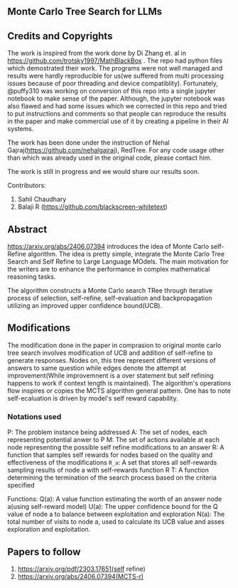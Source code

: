 ## Monte Carlo Tree Search for LLMs

## Credits and Copyrights
The work is inspired from the work done by Di Zhang et. al in https://github.com/trotsky1997/MathBlackBox . The repo had python files which demostrated their work. The programs were not well managed and results were hardly reproducible for us(we suffered from multi processing issues because of poor threading and device compatiblity). Fortunately, @puffy310 was working on conversion of this repo into a single jupyter notebook to make sense of the paper. Although, the jupyter notebook was also flawed and had some issues which we corrected in this repo and tried to put instructions and comments so that people can reproduce the results in the paper and make commercial use of it by creating a pipeline in their AI systems.

The work has been done under the instruction of Nehal Gajraj(https://github.com/nehalgajraj), RedTree. For any code usage other than which was already used in the original code, please contact him.

The work is still in progress and we would share our results soon.

Contributors:
1. Sahil Chaudhary
2. Balaji R (https://github.com/blackscreen-whitetext)

## Abstract
https://arxiv.org/abs/2406.07394 introduces the idea of Monte Carlo self-Refine algorithm. The idea is pretty simple, integrate the Monte Carlo Tree Search and Self Refine to Large Language MOdels. The main motivation for the writers are to enhance the performance in complex mathematical reasoning tasks.

The algorithm constructs a Monte Carlo search TRee through iterative process of selection, self-refine, self-evaluation and backpropagation utilizing an improved upper confidence bound(UCB).

## Modifications
The modification done in the paper in comprasion to original monte carlo tree search involves modification of UCB and addition of self-refine to generate responses.
Nodes on, this tree represent different versions of answers to same question while edges denote the attempt at improvement(While improvemnent is a over statement but self refining happens to work if context length is maintained). The algorithm's operations flow inspires or copies the MCTS algorithm general pattern.
One has to note self-ecaluation is driven by model's self reward capability.

### Notations used
P: The problem instance being addressed
A: The set of nodes, each representing potential anwer to P
M: The set of actions available at each node representing the possible self refine modifications to an answer
R: A function that samples self rewards for nodes based on the quality and effectiveness of the modifications
```R_a```: A set that stores all self-rewards sampling results of node a with self-rewards function R
T: A function determining the termination of the search process based on the criteria specified

Functions:
Q(a): A value function estimating the worth of an answer node a(using self-reward model)
U(a): The upper confidence bound for the Q value of node a to balance between exploitation and exploration
N(a): The total number of visits to node a, used to calculate its UCB value and asses exploration and exploitation.

## Papers to follow
1. https://arxiv.org/pdf/2303.17651(self refine)
2. https://arxiv.org/abs/2406.07394(MCTS-r)
